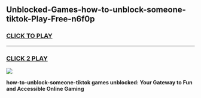 
## Unblocked-Games-how-to-unblock-someone-tiktok-Play-Free-n6f0p
<h3>
<a href="https://premium76.site?title=how-to-unblock-someone-tiktok&ref=18A1">CLICK TO PLAY</a></h3>
<hr>

<h3>
<a href="https://premium76.site?title=how-to-unblock-someone-tiktok&ref=18A1">CLICK 2 PLAY</a>
  
</h3>

<a href="https://premium76.site?title=how-to-unblock-someone-tiktok&ref=18A1"><img src="https://clearcache.store/games.png"></a>


**how-to-unblock-someone-tiktok games unblocked: Your Gateway to Fun and Accessible Online Gaming**
